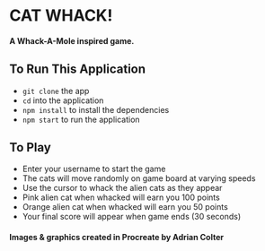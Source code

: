 # CAT WHACK!

#### A Whack-A-Mole inspired game.

## To Run This Application

- `git clone` the app
- `cd` into the application
- `npm install` to install the dependencies
- `npm start` to run the application
## To Play

- Enter your username to start the game
- The cats will move randomly on game board at varying speeds
- Use the cursor to whack the alien cats as they appear
- Pink alien cat when whacked will earn you 100 points
- Orange alien cat when whacked will earn you 50 points
- Your final score will appear when game ends (30 seconds)

#### Images & graphics created in Procreate by Adrian Colter

